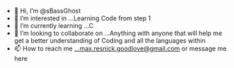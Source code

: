 - 👋 Hi, I’m @sBassGhost
- 👀 I’m interested in ...Learning Code from step 1
- 🌱 I’m currently learning ...C
- 💞️ I’m looking to collaborate on ...Anything with anyone that will help me get a better understanding of Coding and all the languages within
- 📫 How to reach me ...max.resnick.goodlove@gmail.com or message me here

<!---
sBassGhost/sBassGhost is a ✨ special ✨ repository because its `README.md` (this file) appears on your GitHub profile.
You can click the Preview link to take a look at your changes.
--->
